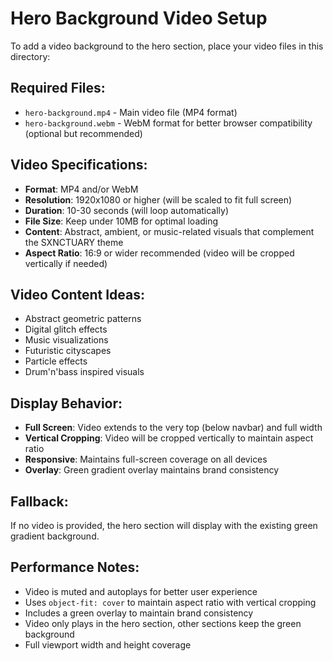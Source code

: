 # Hero Background Video Setup

To add a video background to the hero section, place your video files in this directory:

## Required Files:
- `hero-background.mp4` - Main video file (MP4 format)
- `hero-background.webm` - WebM format for better browser compatibility (optional but recommended)

## Video Specifications:
- **Format**: MP4 and/or WebM
- **Resolution**: 1920x1080 or higher (will be scaled to fit full screen)
- **Duration**: 10-30 seconds (will loop automatically)
- **File Size**: Keep under 10MB for optimal loading
- **Content**: Abstract, ambient, or music-related visuals that complement the SXNCTUARY theme
- **Aspect Ratio**: 16:9 or wider recommended (video will be cropped vertically if needed)

## Video Content Ideas:
- Abstract geometric patterns
- Digital glitch effects
- Music visualizations
- Futuristic cityscapes
- Particle effects
- Drum'n'bass inspired visuals

## Display Behavior:
- **Full Screen**: Video extends to the very top (below navbar) and full width
- **Vertical Cropping**: Video will be cropped vertically to maintain aspect ratio
- **Responsive**: Maintains full-screen coverage on all devices
- **Overlay**: Green gradient overlay maintains brand consistency

## Fallback:
If no video is provided, the hero section will display with the existing green gradient background.

## Performance Notes:
- Video is muted and autoplays for better user experience
- Uses `object-fit: cover` to maintain aspect ratio with vertical cropping
- Includes a green overlay to maintain brand consistency
- Video only plays in the hero section, other sections keep the green background
- Full viewport width and height coverage 
